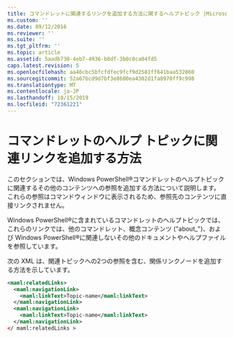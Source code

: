 ```yaml
---
title: コマンドレットに関連するリンクを追加する方法に関するヘルプトピック |Microsoft Docs
ms.custom: ''
ms.date: 09/12/2016
ms.reviewer: ''
ms.suite: ''
ms.tgt_pltfrm: ''
ms.topic: article
ms.assetid: 5aadb730-4eb7-4936-b8df-3b0c0ca04fd5
caps.latest.revision: 5
ms.openlocfilehash: aa46cbc5bfcfdfec9fcf9d2581ff641baa532860
ms.sourcegitcommit: 52a67bcd9d7bf3e8600ea4302d1fa8970ff9c998
ms.translationtype: MT
ms.contentlocale: ja-JP
ms.lasthandoff: 10/15/2019
ms.locfileid: "72361221"
---
```

# <a name="how-to-add-related-links-to-a-cmdlet-help-topic"></a>コマンドレットのヘルプ トピックに関連リンクを追加する方法

このセクションでは、Windows PowerShell®コマンドレットのヘルプトピックに関連するその他のコンテンツへの参照を追加する方法について説明します。 これらの参照はコマンドウィンドウに表示されるため、参照先のコンテンツに直接リンクされません。

Windows PowerShell®に含まれているコマンドレットのヘルプトピックでは、これらのリンクでは、他のコマンドレット、概念コンテンツ ("about_")、および Windows PowerShell®に関連しないその他のドキュメントやヘルプファイルを参照しています。

次の XML は、関連トピックへの2つの参照を含む、関係リンクノードを追加する方法を示しています。

```xml
<maml:relatedLinks>
  <maml:navigationLink>
    <maml:linkText>Topic-name</maml:linkText>
  </maml:navigationLink>
  <maml:navigationLink>
    <maml:linkText>Topic-name</maml:linkText>
  </maml:navigationLink>
</ maml:relatedLinks >
```



